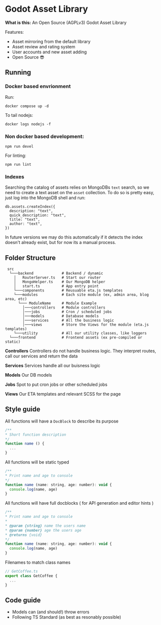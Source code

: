 # Godot Asset Library

**What is this:**
An Open Source (AGPLv3) Godot Asset Library

Features:
* Asset mirroring from the default library
* Asset review and rating system
* User accounts and new asset adding
* Open Source 😎
  
## Running
### Docker based envrionment
Run:
```
docker compose up -d
```

To tail nodejs:
```
docker logs nodejs -f
```

### Non docker based development:
```
npm run devel
```

For linting:
```
npm run lint
```

### Indexes
Searching the catalog of assets relies on MongoDBs `text` search, so we need to create a text asset on the `asset` collection. To do so is pretty easy, just log into the MongoDB shell and run:
```
db.assets.createIndex({ 
  description: "text",
  quick_description: "text",
  title: "text",
  author: "text",
})
```
In future versions we may do this automatically if it detects the index doesn't already exist, but for now its a manual process.

## Folder Structure
```
 src
  └───backend             # Backend / dynamic 
    │   RouterServer.ts   # Start our router
    │   MongoHelper.ts    # Our MongoDB helper
    │   start.ts          # App entry point
    └───components        # Reusuable eta.js templates
    └───modules           # Each site module (ex, admin area, blog area, etc) 
      └─── ModuleName     # Module Example
        │───controllers   # Module controllers
        │───jobs          # Cron / scheduled jobs
        │───models        # Database models
        │───services      # All the business logic
        │───views         # Store the Views for the module (eta.js templates)
    └───utility           # All our utility classes, like loggers
  └───frontend            # Frontend assets (ex pre-compiled or static)

```

**Controllers**
Controllers do not handle business logic. They interpret routes, call our services and return the data

**Services**
Services handle all our buisness logic

**Models**
Our DB models

**Jobs**
Spot to put cron jobs or other scheduled jobs

**Views**
Our ETA templates and relevant SCSS for the page

## Style guide
All functions will have a `DocBlock` to describe its purpose
```js
/**
* Short function description
*/
function name () {
  ...
}
```

All functions will be static typed
```js
/**
* Print name and age to console
*/
function name (name: string, age: number): void {
  console.log(name, age)
}
```

All functions will have full docblocks ( for API generation and editor hints )
```js
/**
* Print name and age to console
* 
* @param {string} name the users name
* @param {number} age the users age
* @returns {void}
*/
function name (name: string, age: number): void {
  console.log(name, age)
}
```

Filenames to match class names
```js
// GetCoffee.ts
export class GetCoffee {
  ...
}
```

## Code guide
* Models can (and should!) throw errors
* Following TS Standard (as best as resonably possible)
